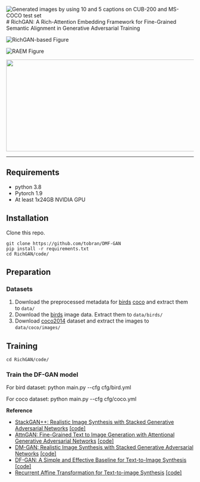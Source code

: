 ![Generated images by using 10 and 5 captions on CUB-200 and MS-COCO test set](https://github.com/user-attachments/assets/70e41c9f-d2ca-4cb3-9d9a-472ac0b1da54)# RichGAN: A Rich-Attention Embedding Framework for Fine-Grained Semantic Alignment in Generative Adversarial Training

![RichGAN-based Figure](https://github.com/user-attachments/assets/ddb20595-19ba-4e71-9b58-0fa1b6cb68e5)

![RAEM Figure](https://github.com/user-attachments/assets/5524b81b-c955-42c8-b6e6-fc8f8bfd7dab)




<img src="framework.png" width="787px" height="247px"/>

---

## Requirements
- python 3.8
- Pytorch 1.9
- At least 1x24GB NVIDIA GPU
## Installation

Clone this repo.
```
git clone https://github.com/tobran/DMF-GAN
pip install -r requirements.txt
cd RichGAN/code/
```

## Preparation
### Datasets
1. Download the preprocessed metadata for [birds](https://drive.google.com/file/d/1I6ybkR7L64K8hZOraEZDuHh0cCJw5OUj/view?usp=sharing) [coco](https://drive.google.com/file/d/15Fw-gErCEArOFykW3YTnLKpRcPgI_3AB/view?usp=sharing) and extract them to `data/`
2. Download the [birds](http://www.vision.caltech.edu/visipedia/CUB-200-2011.html) image data. Extract them to `data/birds/`
3. Download [coco2014](http://cocodataset.org/#download) dataset and extract the images to `data/coco/images/`


## Training
  ```
  cd RichGAN/code/
  ```
### Train the DF-GAN model
For bird dataset: python main.py --cfg cfg/bird.yml

For coco dataset: python main.py --cfg cfg/coco.yml



**Reference**

- [StackGAN++: Realistic Image Synthesis with Stacked Generative Adversarial Networks](https://arxiv.org/abs/1710.10916) [[code]](https://github.com/hanzhanggit/StackGAN-v2)
- [AttnGAN: Fine-Grained Text to Image Generation with Attentional Generative Adversarial Networks](https://openaccess.thecvf.com/content_cvpr_2018/papers/Xu_AttnGAN_Fine-Grained_Text_CVPR_2018_paper.pdf) [[code]](https://github.com/taoxugit/AttnGAN)
- [DM-GAN: Realistic Image Synthesis with Stacked Generative Adversarial Networks](https://arxiv.org/abs/1904.01310) [[code]](https://github.com/MinfengZhu/DM-GAN)
- [DF-GAN: A Simple and Effective Baseline for Text-to-Image Synthesis](https://openaccess.thecvf.com/content/CVPR2022/papers/Tao_DF-GAN_A_Simple_and_Effective_Baseline_for_Text-to-Image_Synthesis_CVPR_2022_paper.pdf) [[code]](https://github.com/tobran/DF-GAN)
- [Recurrent Affine Transformation for Text-to-image Synthesis](https://arxiv.org/abs/2204.10482) [[code]](https://github.com/senmaoy/RAT-GAN)
